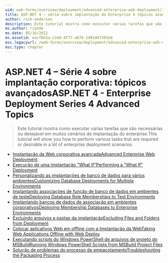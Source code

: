 ```yaml
---
uid: web-forms/overview/deployment/advanced-enterprise-web-deployment/index
title: ASP.NET 4 – série sobre implantação do Enterprise 4 tópicos avançados | Microsoft Docs
author: rick-anderson
description: Este tutorial mostra como executar várias tarefas que são necessárias ou desejável em muitos cenários de implantação do enterprise.
ms.author: riande
ms.date: 05/16/2012
ms.assetid: eacf0e3a-c2e9-4f77-a676-249146f393e8
msc.legacyurl: /web-forms/overview/deployment/advanced-enterprise-web-deployment
msc.type: chapter
---
```

<a name="aspnet-4---enterprise-deployment-series-4-advanced-topics"></a><span data-ttu-id="3b010-103">ASP.NET 4 – Série 4 sobre implantação corporativa: tópicos avançados</span><span class="sxs-lookup"><span data-stu-id="3b010-103">ASP.NET 4 - Enterprise Deployment Series 4 Advanced Topics</span></span>
====================
> <span data-ttu-id="3b010-104">Este tutorial mostra como executar várias tarefas que são necessárias ou desejável em muitos cenários de implantação do enterprise.</span><span class="sxs-lookup"><span data-stu-id="3b010-104">This tutorial will show you how to perform various tasks that are required or desirable in a lot of enterprise deployment scenarios.</span></span>


- [<span data-ttu-id="3b010-105">Implantação da Web corporativa avançada</span><span class="sxs-lookup"><span data-stu-id="3b010-105">Advanced Enterprise Web Deployment</span></span>](advanced-enterprise-web-deployment.md)
- [<span data-ttu-id="3b010-106">Execução de uma implantação "What If"</span><span class="sxs-lookup"><span data-stu-id="3b010-106">Performing a "What If" Deployment</span></span>](performing-a-what-if-deployment.md)
- [<span data-ttu-id="3b010-107">Personalizando as implantações de banco de dados para vários ambientes</span><span class="sxs-lookup"><span data-stu-id="3b010-107">Customizing Database Deployments for Multiple Environments</span></span>](customizing-database-deployments-for-multiple-environments.md)
- [<span data-ttu-id="3b010-108">Implantando associações de função de banco de dados em ambientes de teste</span><span class="sxs-lookup"><span data-stu-id="3b010-108">Deploying Database Role Memberships to Test Environments</span></span>](deploying-database-role-memberships-to-test-environments.md)
- [<span data-ttu-id="3b010-109">Implantando bancos de dados de associação em ambientes corporativos</span><span class="sxs-lookup"><span data-stu-id="3b010-109">Deploying Membership Databases to Enterprise Environments</span></span>](deploying-membership-databases-to-enterprise-environments.md)
- [<span data-ttu-id="3b010-110">Excluindo arquivos e pastas da implantação</span><span class="sxs-lookup"><span data-stu-id="3b010-110">Excluding Files and Folders from Deployment</span></span>](excluding-files-and-folders-from-deployment.md)
- [<span data-ttu-id="3b010-111">Colocar aplicativos Web em offline com a Implantação da Web</span><span class="sxs-lookup"><span data-stu-id="3b010-111">Taking Web Applications Offline with Web Deploy</span></span>](taking-web-applications-offline-with-web-deploy.md)
- [<span data-ttu-id="3b010-112">Executando scripts do Windows PowerShell de arquivos de projeto do MSBuild</span><span class="sxs-lookup"><span data-stu-id="3b010-112">Running Windows PowerShell Scripts from MSBuild Project Files</span></span>](running-windows-powershell-scripts-from-msbuild-project-files.md)
- [<span data-ttu-id="3b010-113">Solução de problemas do processo de empacotamento</span><span class="sxs-lookup"><span data-stu-id="3b010-113">Troubleshooting the Packaging Process</span></span>](troubleshooting-the-packaging-process.md)
